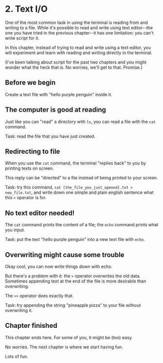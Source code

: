 # 2. Text I/O
One of the most common task in using the terminal is reading from and writing to a file. While it's possible to read and write using text editor--the one you have tried in the previous chapter--it has one limitation: you can't write script for it.

In this chapter, instead of trying to read and write using a text editor, you will experiment and learn with reading and writing directly in the terminal.

(I've been talking about script for the past two chapters and you might wonder what the heck that is. No worries, we'll get to that. Promise.)

## Before we begin
Create a text file with "hello purple penguin" inside it.

## The computer is good at reading
Just like you can "read" a directory with `ls`, you can read a file with the `cat` command.

Task: read the file that you have just created.

## Redirecting to file
When you use the `cat` command, the terminal "replies back" to you by printing texts on screen.

This reply can be "directed" to a file instead of being printed to your screen.

Task: try this command, `cat [the_file_you_just_opened].txt > new_file.txt`, and write down one simple and plain english sentence what this `>` operator is for.

## No text editor needed!
The `cat` command prints the content of a file; the `echo` command prints what you input.

Task: put the text "hello purple penguin" into a new text file with `echo`.

## Overwriting might cause some trouble
Okay cool, you can now write things down with echo. 

But there's a problem with it: the `>` operator overwrites the old data. Sometimes appending text at the end of the file is more desirable than overwriting. 

The `>>` operator does exactly that.

Task: try appending the string "pineapple pizza" to your file without overwriting it.

## Chapter finished
This chapter ends here. For some of you, it might be (too) easy.

No worries. The next chapter is where we start having fun. 

Lots of fun.